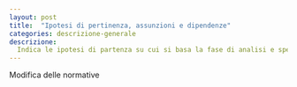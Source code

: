 ```yaml
---
layout: post
title:  "Ipotesi di pertinenza, assunzioni e dipendenze"
categories: descrizione-generale
descrizione:
  Indica le ipotesi di partenza su cui si basa la fase di analisi e specifica dei requisiti. Inoltre, elenca i fattori che, eventualmente modificati, hanno ripercussioni su quanto contenuto nel SRS.
---
```


Modifica delle normative